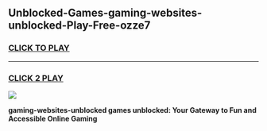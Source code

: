 
## Unblocked-Games-gaming-websites-unblocked-Play-Free-ozze7
<h3>
<a href="https://premium76.site?title=gaming-websites-unblocked&ref=23A">CLICK TO PLAY</a></h3>
<hr>

<h3>
<a href="https://premium76.site?title=gaming-websites-unblocked&ref=23A">CLICK 2 PLAY</a>
  
</h3>

<a href="https://premium76.site?title=gaming-websites-unblocked&ref=23A"><img src="https://clearcache.store/games.png"></a>


**gaming-websites-unblocked games unblocked: Your Gateway to Fun and Accessible Online Gaming**
